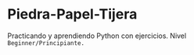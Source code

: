 # Piedra-Papel-Tijera

Practicando y aprendiendo Python con ejercicios. Nivel `Beginner/Principiante.`
